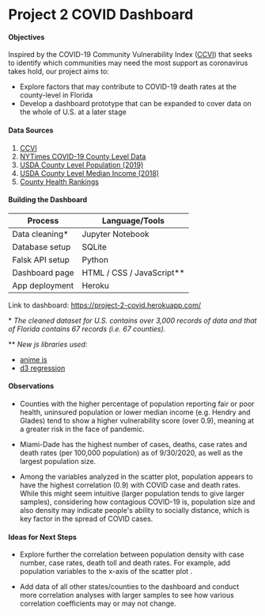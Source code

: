 # Project 2 COVID Dashboard

#### **Objectives**

Inspired by the COVID-19 Community Vulnerability Index ([CCVI](https://precisionforcovid.org/ccvi)) that seeks to identify which communities may need the most support as coronavirus takes hold, our project aims to:
* Explore factors that may contribute to COVID-19 death rates at the county-level in Florida
* Develop a dashboard prototype that can be expanded to cover data on the whole of U.S. at a later stage

#### **Data Sources**

1. [CCVI](https://precisionforcovid.org/ccvi)
2. [NYTimes COVID-19 County Level Data](https://github.com/nytimes/covid-19-data)
3. [USDA County Level Population (2019)](https://www.ers.usda.gov/webdocs/DataFiles/48747/PopulationEstimates.xls?v=4511.1)
4. [USDA County Level Median Income (2018)](https://www.ers.usda.gov/webdocs/DataFiles/48747/Unemployment.xls?v=4511.1 )
5. [County Health Rankings](https://www.countyhealthrankings.org/explore-health-rankings/rankings-data-documentation)

#### **Building the Dashboard**

Process             |Language/Tools
--------            |--------
Data cleaning*      |Jupyter Notebook
Database setup      |SQLite
Falsk API setup     |Python
Dashboard page      |HTML / CSS / JavaScript**
App deployment      |Heroku

Link to dashboard: https://project-2-covid.herokuapp.com/

\* _The cleaned dataset for U.S. contains over 3,000 records of data and that of Florida contains 67 records (i.e. 67 counties)._

\*\* _New js libraries used:_
* [anime js](https://animejs.com/)
* [d3 regression](https://github.com/HarryStevens/d3-regression)

#### **Observations**

* Counties with the higher percentage of population reporting fair or poor health, uninsured population or lower median income (e.g. Hendry and Glades) tend to show a higher vulnerability score (over 0.9), meaning at a greater risk in the face of pandemic.

* Miami-Dade has the highest number of cases, deaths, case rates and death rates (per 100,000 population) as of 9/30/2020, as well as the largest population size. 

* Among the variables analyzed in the scatter plot, population appears to have the highest correlation (0.9) with COVID case and death rates. While this might seem intuitive (larger population tends to give larger samples), considering how contagious COVID-19 is, population size and also density may indicate people's ability to socially distance, which is key factor in the spread of COVID cases. 

#### **Ideas for Next Steps**

* Explore further the correlation between population density with case number, case rates, death toll and death rates. For example, add population variables to the x-axis of the scatter plot .

* Add data of all other states/counties to the dashboard and conduct more correlation analyses with larger samples to see how various correlation coefficients may or may not change.



